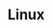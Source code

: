 ---
title: Linux
layout: collection
permalink: /linux/
collection: linux
entries_layout: grid
classes: wide
---